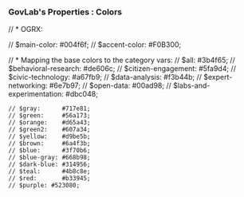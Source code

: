 ### GovLab's Properties : Colors

// * OGRX:

//     $main-color: #004f6f;
// 	$accent-color: #F0B300;

// 	* Mapping the base colors to the category vars:
// 		$all: #3b4f65;
// 		$behavioral-research: #de606c;
// 		$citizen-engagement: #5fa9d4;
// 		$civic-technology: #a67fb9;
// 		$data-analysis: #f3b44b;
// 		$expert-networking: #6e7b97;
		// $open-data: #00ad98;
		// $labs-and-experimentation: #dbc048;


	// $gray:      #717e81;
	// $green:     #56a173;
	// $orange:    #d65a43;
	// $green2:    #607a34;
	// $yellow:    #d9be5b;
	// $brown:     #6a4f3b;
	// $blue:      #3f70b6;
	// $blue-gray: #668b98;
	// $dark-blue: #314956;
	// $teal:      #4b8c8e;
	// $red:       #b33945;
	// $purple: #523080;